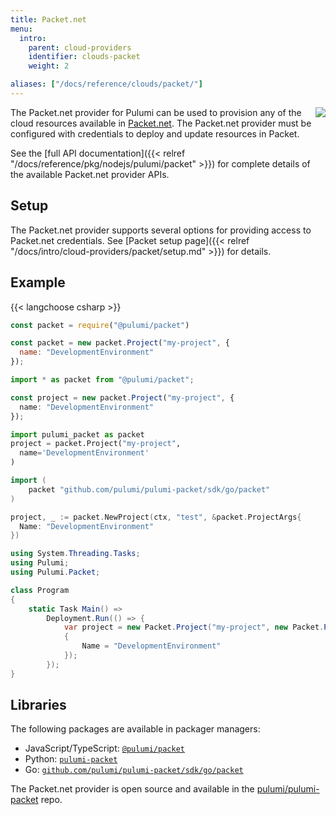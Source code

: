 ```yaml
---
title: Packet.net
menu:
  intro:
    parent: cloud-providers
    identifier: clouds-packet
    weight: 2

aliases: ["/docs/reference/clouds/packet/"]
---
```


<img src="/logos/tech/packet.svg" align="right" class="h-16 px-8 pb-4">

The Packet.net provider for Pulumi can be used to provision any of the cloud resources available in [Packet.net](https://www.packet.com).
The Packet.net provider must be configured with credentials to deploy and update resources in Packet.

See the [full API documentation]({{< relref "/docs/reference/pkg/nodejs/pulumi/packet" >}}) for complete details of the available Packet.net provider APIs.

## Setup

The Packet.net provider supports several options for providing access to Packet.net credentials.  See [Packet setup page]({{< relref "/docs/intro/cloud-providers/packet/setup.md" >}}) for details.

## Example

{{< langchoose csharp >}}

```javascript
const packet = require("@pulumi/packet")

const packet = new packet.Project("my-project", {
  name: "DevelopmentEnvironment"
});
```

```typescript
import * as packet from "@pulumi/packet";

const project = new packet.Project("my-project", {
  name: "DevelopmentEnvironment"
});
```

```python
import pulumi_packet as packet
project = packet.Project("my-project",
  name='DevelopmentEnvironment'
)
```

```go
import (
    packet "github.com/pulumi/pulumi-packet/sdk/go/packet"
)

project, _ := packet.NewProject(ctx, "test", &packet.ProjectArgs{
  Name: "DevelopmentEnvironment"
})
```

```csharp
using System.Threading.Tasks;
using Pulumi;
using Pulumi.Packet;

class Program
{
    static Task Main() =>
        Deployment.Run(() => {
            var project = new Packet.Project("my-project", new Packet.ProjectArgs
            {
                Name = "DevelopmentEnvironment"
            });
        });
}
```

## Libraries

The following packages are available in packager managers:

* JavaScript/TypeScript: [`@pulumi/packet`](https://www.npmjs.com/package/@pulumi/packet)
* Python: [`pulumi-packet`](https://pypi.org/project/pulumi-packet/)
* Go: [`github.com/pulumi/pulumi-packet/sdk/go/packet`](https://github.com/pulumi/pulumi-packet)

The Packet.net provider is open source and available in the [pulumi/pulumi-packet](https://github.com/pulumi/pulumi-packet) repo.
